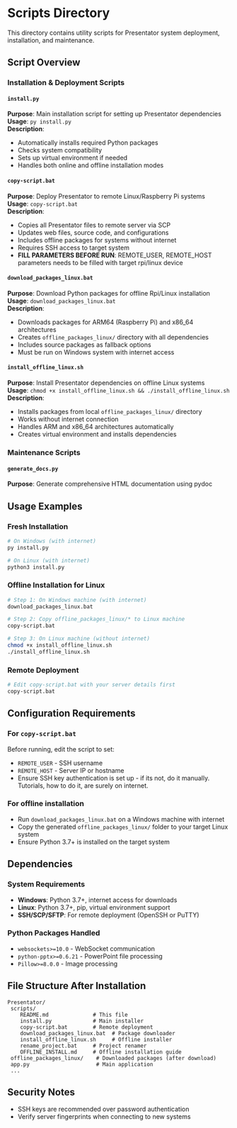 # Scripts Directory

This directory contains utility scripts for Presentator system deployment, installation, and maintenance.

## Script Overview

### Installation & Deployment Scripts

#### `install.py`

**Purpose**: Main installation script for setting up Presentator dependencies
**Usage**: `py install.py`  
**Description**:

- Automatically installs required Python packages
- Checks system compatibility
- Sets up virtual environment if needed
- Handles both online and offline installation modes

#### `copy-script.bat`

**Purpose**: Deploy Presentator to remote Linux/Raspberry Pi systems  
**Usage**: `copy-script.bat`  
**Description**:

- Copies all Presentator files to remote server via SCP
- Updates web files, source code, and configurations
- Includes offline packages for systems without internet
- Requires SSH access to target system
- **FILL PARAMETERS BEFORE RUN**: REMOTE_USER, REMOTE_HOST parameters needs to be filled with target rpi/linux device

#### `download_packages_linux.bat`

**Purpose**: Download Python packages for offline Rpi/Linux installation  
**Usage**: `download_packages_linux.bat`  
**Description**:

- Downloads packages for ARM64 (Raspberry Pi) and x86_64 architectures
- Creates `offline_packages_linux/` directory with all dependencies
- Includes source packages as fallback options
- Must be run on Windows system with internet access

#### `install_offline_linux.sh`

**Purpose**: Install Presentator dependencies on offline Linux systems  
**Usage**: `chmod +x install_offline_linux.sh && ./install_offline_linux.sh`  
**Description**:

- Installs packages from local `offline_packages_linux/` directory
- Works without internet connection
- Handles ARM and x86_64 architectures automatically
- Creates virtual environment and installs dependencies

### Maintenance Scripts

#### `generate_docs.py`

**Purpose**: Generate comprehensive HTML documentation using pydoc  

## Usage Examples

### Fresh Installation

```bash
# On Windows (with internet)
py install.py

# On Linux (with internet)
python3 install.py
```

### Offline Installation for Linux

```bash
# Step 1: On Windows machine (with internet)
download_packages_linux.bat

# Step 2: Copy offline_packages_linux/* to Linux machine
copy-script.bat

# Step 3: On Linux machine (without internet)
chmod +x install_offline_linux.sh
./install_offline_linux.sh
```

### Remote Deployment

```bash
# Edit copy-script.bat with your server details first
copy-script.bat
```

## Configuration Requirements

### For `copy-script.bat`

Before running, edit the script to set:

- `REMOTE_USER` - SSH username
- `REMOTE_HOST` - Server IP or hostname
- Ensure SSH key authentication is set up - if its not, do it manually. Tutorials, how to do it, are surely on internet.

### For offline installation

- Run `download_packages_linux.bat` on a Windows machine with internet
- Copy the generated `offline_packages_linux/` folder to your target Linux system
- Ensure Python 3.7+ is installed on the target system

## Dependencies

### System Requirements

- **Windows**: Python 3.7+, internet access for downloads
- **Linux**: Python 3.7+, pip, virtual environment support
- **SSH/SCP/SFTP**: For remote deployment (OpenSSH or PuTTY)

### Python Packages Handled

- `websockets>=10.0` - WebSocket communication
- `python-pptx>=0.6.21` - PowerPoint file processing  
- `Pillow>=8.0.0` - Image processing

## File Structure After Installation

```text
Presentator/
 scripts/
    README.md              # This file
    install.py             # Main installer
    copy-script.bat        # Remote deployment
    download_packages_linux.bat  # Package downloader
    install_offline_linux.sh     # Offline installer
    rename_project.bat     # Project renamer
    OFFLINE_INSTALL.md     # Offline installation guide
 offline_packages_linux/    # Downloaded packages (after download)
 app.py                     # Main application
 ...
```

## Security Notes

- SSH keys are recommended over password authentication
- Verify server fingerprints when connecting to new systems

